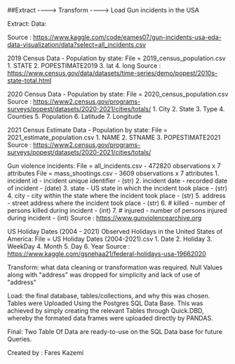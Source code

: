 ##Extract ----> Transform ----> Load
Gun incidents in the USA

Extract:
Data:


Source : https://www.kaggle.com/code/eames07/gun-incidents-usa-eda-data-visualization/data?select=all_incidents.csv

2019 Census Data - Population by state:
File = 2019_census_population.csv
        1. STATE
        2. POPESTIMATE2019
        3. lat
        4. long
Source : https://www.census.gov/data/datasets/time-series/demo/popest/2010s-state-total.html


2020 Census Data - Population by state:
File = 2020_census_population.csv
Source : https://www2.census.gov/programs-surveys/popest/datasets/2020-2021/cities/totals/
        1. City
        2. State
        3. Type
        4. Counties
        5. Population
        6. Latitude
        7. Longitude

2021 Census Estimate Data - Population by state:
File = 2021_estimate_population.csv
        1. NAME
        2. STNAME
        3. POPESTIMATE2021
Source : https://www2.census.gov/programs-surveys/popest/datasets/2020-2021/cities/totals/

Gun violence incidents:
File = all_incidents.csv - 472820 observations x 7 attributes
File = mass_shootings.csv - 3609 observations x 7 attributes
        1. incident id - incident unique identifier - (str)
        2. incident date - recorded date of incident - (date)
        3. state - US state in which the incident took place - (str)
        4. city - city within the state where the incident took place - (str)
        5. address - street address where the incident took place - (str)
        6. # killed - number of persons killed during incident - (int)
        7. # injured - number of persons injured during incident - (int)
Source : https://www.gunviolencearchive.org

US Holiday Dates (2004 - 2021) Observed Holidays in the United States of America:
File = US Holiday Dates (2004-2021).csv
        1. Date
        2. Holiday
        3. WeekDay
        4. Month
        5. Day
        6. Year
Source : https://www.kaggle.com/gsnehaa21/federal-holidays-usa-19662020

Transform: what data cleaning or transformation was required.
Null Values along with "address" was dropped for simplicity and lack of use of "address"

Load: the final database, tables/collections, and why this was chosen.
Tables were Uploaded Using the Postgres SQL Data Base.
This was achieved by simply creating the relevant Tables through Quick.DBD, whereby the formated data frames were uploaded directly by PANDAS.

Final: Two Table Of Data are ready-to-use on the SQL Data base for future Queries.

Created by : Fares Kazemi
